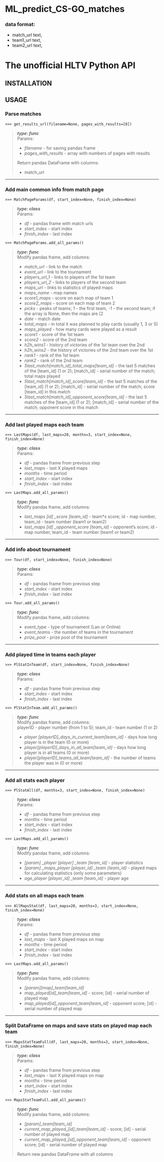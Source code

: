 # ML_predict_CS-GO_matches

### data format:
-	match_url text,<br />
-	team1_url text,<br />
-	team2_url text,<br />


# The unofficial HLTV Python API

## INSTALLATION


## USAGE

### Parse matches

```
>>> get_results_url(filename=None, pages_with_results=[0])
```
> ___type: func___ <br />
> Params:
> - *filename* - for saving pandas frame <br />
> - *pages_with_results* - array with numbers of pages with results <br />
>
> Return pandas DataFrame with columns:
> - match_url <br />

---
### Add main common info from match page

```
>>> MatchPageParams(df, start_index=None, finish_index=None)
```
> ___type: class___ <br />
> Params:
> - *df* - pandas frame with match urls
> - *start_index* - start index 
> - *finish_index* - last index

```
>>> MatchPageParams.add_all_params()
```
> ___type: func___ <br />
> Modify pandas frame, add columns:
> - *match_url* - link to the match
> - *event_url* - link to the tournament
> - *players_url_1* - links to players of the 1st team
> - *players_url_2* - links to players of the second team
> - *maps_url* - links to statistics of played maps
> - *maps_name* - map names
> - *score1_maps* - score on each map of team 1
> - *score2_maps* - score on each map of team 2
> - *picks* - peaks of teams; 1 - the first team, -1 - the second team; if the array is None, then the maps are [2
> - *date* - match date
> - *total_maps* - in total it was planned to play cards (usually 1, 3 or 5)
> - *maps_played* - how many cards were played as a result
> - *score1* - score of the 1st team
> - *score2* - score of the 2nd team
> - *h2h_wins1* - history of victories of the 1st team over the 2nd
> - *h2h_wins2* - the history of victories of the 2nd team over the 1st
> - *rank1* - rank of the 1st team
> - *rank2* - rank of the 2nd team
> - *5last_match[match_id]_total_maps[team_id]* - the last 5 matches of the [team_id] (1 or 2); [match_id] - serial number of the match; total maps played
> - *5last_match[match_id]_score[team_id]* - the last 5 matches of the [team_id] (1 or 2); [match_id] - serial number of the match; score [team_id] in this match
> - *5last_match[match_id]_opponent_score[team_id]* - the last 5 matches of the [team_id] (1 or 2); [match_id] - serial number of the match; opponent score in this match

---
### Add last played maps each team

```
>>> LastMaps(df, last_maps=20, months=3, start_index=None, finish_index=None)
```
> ___type: class___ <br />
> Params:
> - *df* - pandas frame from previous step
> - *last_maps* - last X played maps
> - *months* - time period
> - *start_index* - start index 
> - *finish_index* - last index

```
>>> LastMaps.add_all_params()
```
> ___type: func___ <br />
> Modify pandas frame, add columns:
> - *last_maps [id] _score [team_id]* - team*s score; id - map number, team_id - team number (team1 or team2)
> - *last_maps [id] _opponent_score [team_id]* - opponent’s score; id - map number, team_id - team number (team1 or team2)

---
### Add info about tournament

```
>>> Tour(df, start_index=None, finish_index=None)
```
> ___type: class___ <br />
> Params:
> - *df* - pandas frame from previous step
> - *start_index* - start index 
> - *finish_index* - last index

```
>>> Tour.add_all_params()
```
> ___type: func___ <br />
> Modify pandas frame, add columns:
> - *event_type* - type of tournament (Lan or Online)
> - *event_teams* - the number of teams in the tournament
> - *prize_pool* - prize pool of the tournament

---
### Add played time in teams each player

```
>>> PlStatInTeam(df, start_index=None, finish_index=None)
```
> ___type: class___ <br />
> Params:
> - *df* - pandas frame from previous step
> - *start_index* - start index 
> - *finish_index* - last index

```
>>> PlStatInTeam.add_all_params()
```
> ___type: func___ <br />
> Modify pandas frame, add columns: <br />
> playerID - player number (from 1 to 5); team_id - team number (1 or 2)
> - *player [playerID]_days_in_current_team[team_id]* - days how long player is in the team (0 or more)
> - *player[playerID]_days_in_all_team[team_id]* - days how long player is in all teams (0 or more)
> - *player[playerID]_teams_all_team[team_id]* - the number of teams the player was in (0 or more)

---
### Add all stats each player

```
>>> PlStatAll(df, months=3, start_index=None, finish_index=None)
```
> ___type: class___ <br />
> Params:
> - *df* - pandas frame from previous step
> - *months* - time period
> - *start_index* - start index 
> - *finish_index* - last index

```
>>> LastMaps.add_all_params()
```
> ___type: func___ <br />
> Modify pandas frame, add columns: <br />
> - *[param] _player [player] _team [team_id]* - player statistics
> - *[param] _maps_player [player_id] _team {team_id}* - played maps for calculating statistics (only some parameters)
> - *age_player [player_id] _team [team_id]* - player age

---
### Add stats on all maps each team

```
>>> AllMapsStat(df, last_maps=20, months=3, start_index=None, finish_index=None)
```
> ___type: class___ <br />
> Params:
> - *df* - pandas frame from previous step
> - *last_maps* - last X played maps on map
> - *months* - time period
> - *start_index* - start index 
> - *finish_index* - last index

```
>>> LastMaps.add_all_params()
```
> ___type: func___ <br />
> Modify pandas frame, add columns: <br />
> - *[param][map]_team[team_id]*
> - *map_played[id]_team[team_id]* - score; [id] - serial number of played map
> - *map_played[id]_opponent_team[team_id]* - opponent score; [id] - serial number of played map

---
### Split DataFrame on maps and save stats on played map each team

```
>>> MapsStatTeamFull(df, last_maps=20, months=3, start_index=None, finish_index=None)
```
> ___type: class___ <br />
> Params:
> - *df* - pandas frame from previous step
> - *last_maps* - last X played maps on map
> - *months* - time period
> - *start_index* - start index 
> - *finish_index* - last index

```
>>> MapsStatTeamFull.add_all_params()
```
> ___type: func___ <br />
> Modify pandas frame, add columns: <br />
> - *[param]_team[team_id]*
> - *current_map_played_[id]_team[team_id]* - score; [id] - serial number of played map
> - *current_map_played_[id]_opponent_team[team_id]* - opponent score; [id] - serial number of played map
>
> Return new pandas DataFrame with all columns









